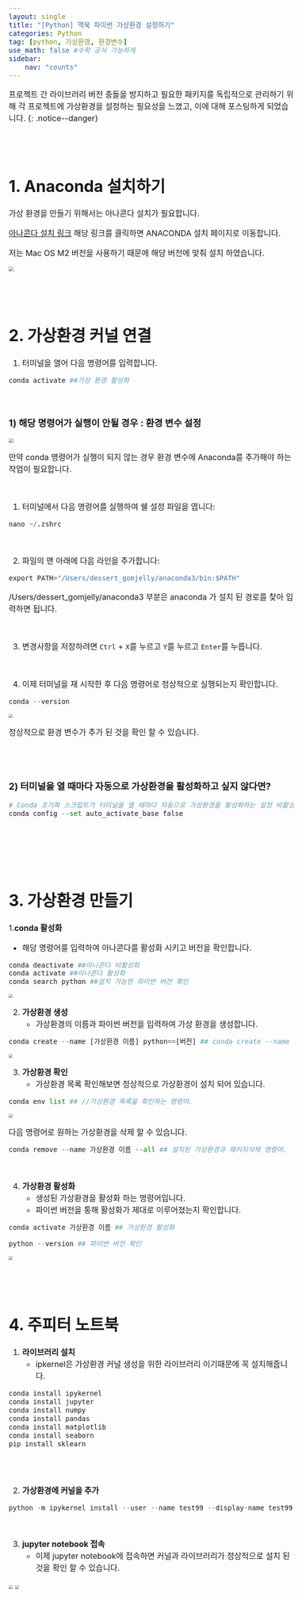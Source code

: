 ```yaml
---
layout: single
title: "[Python] 맥북 파이썬 가상환경 설정하기"
categories: Python
tag: [python, 가상환경, 환경변수]
use_math: false #수학 공식 가능하게
sidebar:
    nav: "counts"
---
```




<style>
  body {
    font-size: 16px; /* 폰트 사이즈 조절 */
  }
</style>


프로젝트 간 라이브러리 버전 충돌을 방지하고 필요한 패키지를 독립적으로 관리하기 위해 각 프로젝트에 가상환경을 설정하는 필요성을 느꼈고, 이에 대해 포스팅하게 되었습니다.
{: .notice--danger}

<br>
<br>

# 1. Anaconda 설치하기

가상 환경을 만들기 위해서는 아나콘다 설치가 필요합니다.

[아나콘다 설치 링크](https://www.anaconda.com/download) 해당 링크를 클릭하면 ANACONDA 설치 페이지로 이동합니다. 



저는 Mac OS M2 버전을 사용하기 때문에 해당 버전에 맞춰 설치 하였습니다.

<img src="{{site.url}}/images/2024-01-27-가상환경/1.png" style="zoom:60%;" />



<br>

<br>

<br>

<br>

# 2. 가상환경 커널 연결

1.  터미널을 열어 다음 명령어를 입력합니다.

```python
conda activate ##가상 환경 활성화
```

<br>



### 1) 해당 명령어가 실행이 안될 경우 : 환경 변수 설정

<img src="{{site.url}}/images/2024-01-27-가상환경/2.png" style="zoom:60%;" />



만약 conda 명령어가 실행이 되지 않는 경우 환경 변수에 Anaconda를 추가해야 하는 작업이 필요합니다.



<br>

1.  터미널에서 다음 명령어를 실행하여 쉘 설정 파일을 엽니다:

```python
nano ~/.zshrc
```

<br>

2.  파일의 맨 아래에 다음 라인을 추가합니다:

```python
export PATH="/Users/dessert_gomjelly/anaconda3/bin:$PATH"
```

/Users/dessert_gomjelly/anaconda3 부분은 anaconda 가 설치 된 경로를 찾아 입력하면 됩니다. 

<br>

3.  변경사항을 저장하려면 `Ctrl` + `X`를 누르고 `Y`를 누르고 `Enter`를 누릅니다.

<br>

4.  이제 터미널을 재 시작한 후 다음 명령어로 정상적으로 실행되는지 확인합니다. 

```python
conda --version
```

<img src="{{site.url}}/images/2024-01-27-가상환경/4.png" style="zoom:50%;" />



정상적으로 환경 변수가 추가 된 것을 확인 할 수 있습니다.

<br>

<br>



### 2) 터미널을 열 때마다 자동으로 가상환경을 활성화하고 싶지 않다면?

```python
# Conda 초기화 스크립트가 터미널을 열 때마다 자동으로 가상환경을 활성화하는 설정 비활성화
conda config --set auto_activate_base false
```

<br>

<br>

<br>

<br>

# 3. 가상환경 만들기



1.**conda 활성화**	

-  해당 명령어를 입력하여 아나콘다를 활성화 시키고 버전을 확인합니다.

```python
conda deactivate ##아나콘다 비활성화
conda activate ##아나콘다 활성화
conda search python ##설치 가능한 파이썬 버전 확인
```



<img src="{{site.url}}/images/2024-01-27-가상환경/5.png" style="zoom:50%;" />





<br>



2.  **가상환경 생성**
    -  가상환경의 이름과 파이썬 버전을 입력하여 가상 환경을 생성합니다.

```python
conda create --name [가상환경 이름] python==[버전] ## conda create --name test python==3.8.11
```

<img src="{{site.url}}/images/2024-01-27-가상환경/6.png" style="zoom:50%;" />



<br>



3.  **가상환경 확인**
    -  가상환경 목록 확인해보면 정상적으로 가상환경이 설치 되어 있습니다.

```python
conda env list ## //가상환경 목록을 확인하는 명령어.
```

<img src="{{site.url}}/images/2024-01-27-가상환경/7.png" style="zoom:50%;" />







<br>

다음 명령어로 원하는 가상환경을 삭제 할 수 있습니다.

```python
conda remove --name 가상환경 이름 --all ## 설치된 가상환경과 패키지삭제 명령어.
```





<br>



4.  **가상환경 활성화**
    -  생성된 가상환경을 활성화 하는 명령어입니다.
    -  파이썬 버전을 통해 활성화가 제대로 이루어졌는지 확인합니다.

```python
conda activate 가상환경 이름 ## 가상환경 활성화

python --version ## 파이썬 버전 확인
```



<img src="{{site.url}}/images/2024-01-27-가상환경/9.png" style="zoom:50%;" />



<br>

<br>

<br>

<br>

# 4. 주피터 노트북

1.  **라이브러리 설치**
    -  ipkernel은 가상환경 커널 생성을 위한 라이브러리 이기때문에 꼭 설치해줍니다.

```python
conda install ipykernel
conda install jupyter
conda install numpy
conda install pandas
conda install matplotlib
conda install seaborn
pip install sklearn
```

<br>

<br>



2.  **가상환경에 커널을 추가**

```python
python -m ipykernel install --user --name test99 --display-name test99 #주피터노트북 커널에 추가
```



<br>



3.  **jupyter notebook 접속**
    -  이제 jupyter notebook에 접속하면 커널과 라이브러리가 정상적으로 설치 된 것을 확인 할 수 있습니다.

<img src="{{site.url}}/images/2024-01-27-가상환경/10.png" style="zoom:50%;" />

<img src="{{site.url}}/images/2024-01-27-가상환경/11.png" style="zoom:50%;" />







